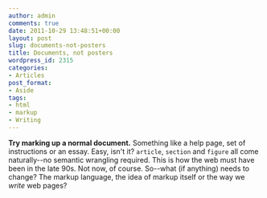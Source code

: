 ```yaml
---
author: admin
comments: true
date: 2011-10-29 13:48:51+00:00
layout: post
slug: documents-not-posters
title: Documents, not posters
wordpress_id: 2315
categories:
- Articles
post_format:
- Aside
tags:
- html
- markup
- Writing
---
```


**Try marking up a normal document.** Something like a help page, set of instructions or an essay. Easy, isn't it? `article`, `section` and `figure` all come naturally--no semantic wrangling required. This is how the web must have been in the late 90s. Not now, of course. So--what (if anything) needs to change? The markup language, the idea of markup itself or the way we _write_ web pages?
